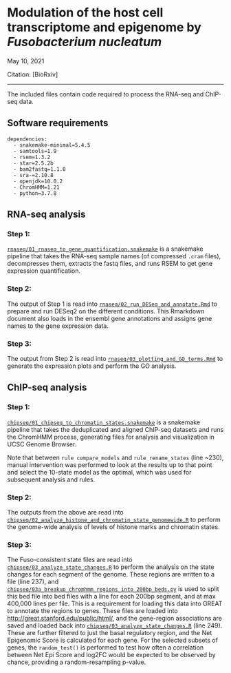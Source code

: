 # Modulation of the host cell transcriptome and epigenome by *Fusobacterium nucleatum*

May 10, 2021

Citation: [BioRxiv]



-----------------------------------------------------------

The included files contain code required to process the RNA-seq and ChIP-seq data.

## Software requirements

```
dependencies:
  - snakemake-minimal=5.4.5
  - samtools=1.9
  - rsem=1.3.2
  - star=2.5.2b
  - bam2fastq=1.1.0
  - sra-=2.10.8
  - openjdk=10.0.2
  - ChromHMM=1.21
  - python=3.7.8
```



## RNA-seq analysis

### Step 1:

[`rnaseq/01_rnaseq_to_gene_quantification.snakemake`](rnaseq/01_rnaseq_to_gene_quantification.snakemake) is a snakemake pipeline that takes the RNA-seq sample names (of compressed `.cram` files), decompresses them, extracts the fastq files, and runs RSEM to get gene expression quantification.

### Step 2:

The output of Step 1 is read into [`rnaseq/02_run_DESeq_and_annotate.Rmd`](rnaseq/02_run_DESeq_and_annotate.Rmd) to prepare and run DESeq2 on the different conditions. This Rmarkdown document also loads in the ensembl gene annotations and assigns gene names to the gene expression data.

### Step 3:

The output from Step 2 is read into [`rnaseq/03_plotting_and_GO_terms.Rmd`](rnaseq/03_plotting_and_GO_terms.Rmd) to generate the expression plots and perform the GO analysis.

## ChIP-seq analysis

### Step 1:

[`chipseq/01_chipseq_to_chromatin_states.snakemake`](chipseq/01_chipseq_to_chromatin_states.snakemake) is a snakemake pipeline that takes the deduplicated and aligned ChIP-seq datasets and runs the ChromHMM process, generating files for analysis and visualization in UCSC Genome Browser.

Note that between `rule compare_models` and `rule rename_states` (line ~230), manual intervention was performed to look at the results up to that point and select the 10-state model as the optimal, which was used for subsequent analysis and rules.

### Step 2:

The outputs from the above are read into [`chipseq/02_analyze_histone_and_chromatin_state_genomewide.R`](chipseq/02_analyze_histone_and_chromatin_state_genomewide.R) to perform the genome-wide analysis of levels of histone marks and chromatin states.

### Step 3:

The Fuso-consistent state files are read into [`chipseq/03_analyze_state_changes.R`](chipseq/03_analyze_state_changes.R) to perform the analysis on the state changes for each segment of the genome. These regions are written to a file (line 237), and [`chipseq/03a_breakup_chromhmm_regions_into_200bp_beds.py`](chipseq/03a_breakup_chromhmm_regions_into_200bp_beds.py) is used to split this bed file into bed files with a line for each 200bp segment, and at max 400,000 lines per file. This is a requirement for loading this data into GREAT to annotate the regions to genes. These files are loaded into http://great.stanford.edu/public/html/, and the gene-region associations are saved and loaded back into [`chipseq/03_analyze_state_changes.R`](chipseq/03_analyze_state_changes.R) (line 249). These are further filtered to just the basal regulatory region, and the Net Epigenomic Score is calculated for each gene. For the selected subsets of genes, the `random_test()` is performed to test how often a correlation between Net Epi Score and log2FC would be expected to be observed by chance, providing a random-resampling p-value.